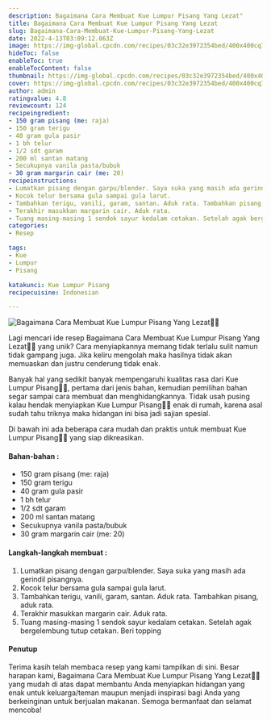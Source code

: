 ```yaml
---
description: Bagaimana Cara Membuat Kue Lumpur Pisang Yang Lezat"
title: Bagaimana Cara Membuat Kue Lumpur Pisang Yang Lezat
slug: Bagaimana-Cara-Membuat-Kue-Lumpur-Pisang-Yang-Lezat
date: 2022-4-13T03:09:12.063Z
image: https://img-global.cpcdn.com/recipes/03c32e3972354bed/400x400cq70/photo.jpg
hideToc: false
enableToc: true
enableTocContent: false
thumbnail: https://img-global.cpcdn.com/recipes/03c32e3972354bed/400x400cq70/photo.jpg
cover: https://img-global.cpcdn.com/recipes/03c32e3972354bed/400x400cq70/photo.jpg
author: admin
ratingvalue: 4.8
reviewcount: 124
recipeingredient:
- 150 gram pisang (me: raja)
- 150 gram terigu
- 40 gram gula pasir
- 1 bh telur
- 1/2 sdt garam
- 200 ml santan matang
- Secukupnya vanila pasta/bubuk
- 30 gram margarin cair (me: 20)
recipeinstructions:
- Lumatkan pisang dengan garpu/blender. Saya suka yang masih ada gerindil pisangnya.
- Kocok telur bersama gula sampai gula larut.
- Tambahkan terigu, vanili, garam, santan. Aduk rata. Tambahkan pisang, aduk rata.
- Terakhir masukkan margarin cair. Aduk rata.
- Tuang masing-masing 1 sendok sayur kedalam cetakan. Setelah agak bergelembung tutup cetakan. Beri topping
categories:
- Resep

tags:
- Kue
- Lumpur
- Pisang

katakunci: Kue Lumpur Pisang
recipecuisine: Indonesian

---
```


![Bagaimana Cara Membuat Kue Lumpur Pisang Yang Lezat👩‍🍳](https://img-global.cpcdn.com/recipes/03c32e3972354bed/400x400cq70/photo.jpg)

Lagi mencari ide resep Bagaimana Cara Membuat Kue Lumpur Pisang Yang Lezat👩‍🍳 yang unik? Cara menyiapkannya memang tidak terlalu sulit namun tidak gampang juga. Jika keliru mengolah maka hasilnya tidak akan memuaskan dan justru cenderung tidak enak.

Banyak hal yang sedikit banyak mempengaruhi kualitas rasa dari Kue Lumpur Pisang👩‍🍳, pertama dari jenis bahan, kemudian pemilihan bahan segar sampai cara membuat dan menghidangkannya. Tidak usah pusing kalau hendak menyiapkan Kue Lumpur Pisang👩‍🍳 enak di rumah, karena asal sudah tahu triknya maka hidangan ini bisa jadi sajian spesial.

Di bawah ini ada beberapa cara mudah dan praktis untuk membuat Kue Lumpur Pisang👩‍🍳 yang siap dikreasikan.

<!--inarticleads1-->

#### Bahan-bahan :

- 150 gram pisang (me: raja)
- 150 gram terigu
- 40 gram gula pasir
- 1 bh telur
- 1/2 sdt garam
- 200 ml santan matang
- Secukupnya vanila pasta/bubuk
- 30 gram margarin cair (me: 20)

<!--inarticleads2-->

#### Langkah-langkah membuat :

1. Lumatkan pisang dengan garpu/blender. Saya suka yang masih ada gerindil pisangnya.
1. Kocok telur bersama gula sampai gula larut.
1. Tambahkan terigu, vanili, garam, santan. Aduk rata. Tambahkan pisang, aduk rata.
1. Terakhir masukkan margarin cair. Aduk rata.
1. Tuang masing-masing 1 sendok sayur kedalam cetakan. Setelah agak bergelembung tutup cetakan. Beri topping

#### Penutup

Terima kasih telah membaca resep yang kami tampilkan di sini. Besar harapan kami, Bagaimana Cara Membuat Kue Lumpur Pisang Yang Lezat👩‍🍳 yang mudah di atas dapat membantu Anda menyiapkan hidangan yang enak untuk keluarga/teman maupun menjadi inspirasi bagi Anda yang berkeinginan untuk berjualan makanan. Semoga bermanfaat dan selamat mencoba!